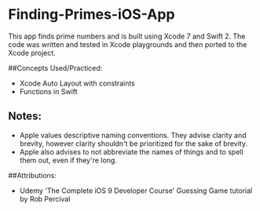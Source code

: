 # Finding-Primes-iOS-App

This app finds prime numbers and is built using Xcode 7 and Swift 2.  The code was written and tested in Xcode playgrounds and then ported to the Xcode project.

##Concepts Used/Practiced:
* Xcode Auto Layout with constraints
* Functions in Swift

## Notes:
* Apple values descriptive naming conventions.  They advise clarity and brevity, however clarity shouldn't be prioritized for the sake of brevity.
* Apple also advises to not abbreviate the names of things and to spell them out, even if they're long.

##Attributions:
* Udemy 'The Complete iOS 9 Developer Course' Guessing Game tutorial by Rob Percival
